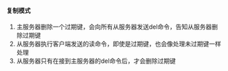 #### 复制模式

1. 主服务器删除一个过期键，会向所有从服务器发送del命令，告知从服务器删除过期键
2. 从服务器执行客户端发送的读命令，即使是过期键，也会像处理未过期键一样处理
3. 从服务器只有在接到主服务器的del命令后，才会删除过期键

